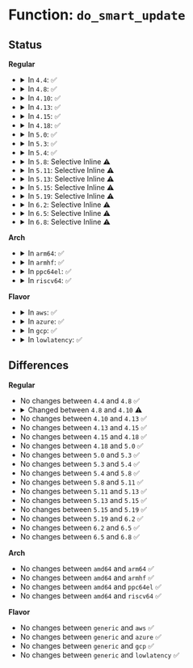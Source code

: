 # Function: <code>do_smart_update</code>

## Status
<b>Regular</b>
<ul>
<li>
<details>
<summary>In <code>4.4</code>: ✅</summary>

```c
void do_smart_update(struct sem_array *sma, struct sembuf *sops, int nsops, int otime, struct list_head *pt);
```

**Collision:** Unique Static

**Inline:** No

**Transformation:** False

**Instances:**

```
In ipc/sem.c (ffffffff81327850)
Location: ipc/sem.c:973
Inline: False
Direct callers:
  - ipc/sem.c:SYSC_semtimedop
  - ipc/sem.c:semctl_main
  - ipc/sem.c:SyS_semctl
  - ipc/sem.c:exit_sem
```
**Symbols:**

```
ffffffff81327850-ffffffff81327973: do_smart_update (STB_LOCAL)
```
</details>
</li>
<li>
<details>
<summary>In <code>4.8</code>: ✅</summary>

```c
void do_smart_update(struct sem_array *sma, struct sembuf *sops, int nsops, int otime, struct list_head *pt);
```

**Collision:** Unique Static

**Inline:** No

**Transformation:** False

**Instances:**

```
In ipc/sem.c (ffffffff8135c500)
Location: ipc/sem.c:969
Inline: False
Direct callers:
  - ipc/sem.c:exit_sem
  - ipc/sem.c:SYSC_semtimedop
  - ipc/sem.c:SyS_semctl
  - ipc/sem.c:semctl_main
```
**Symbols:**

```
ffffffff8135c500-ffffffff8135c617: do_smart_update (STB_LOCAL)
```
</details>
</li>
<li>
<details>
<summary>In <code>4.10</code>: ✅</summary>

```c
void do_smart_update(struct sem_array *sma, struct sembuf *sops, int nsops, int otime, struct wake_q_head *wake_q);
```

**Collision:** Unique Static

**Inline:** No

**Transformation:** False

**Instances:**

```
In ipc/sem.c (ffffffff81372ba0)
Location: ipc/sem.c:965
Inline: False
Direct callers:
  - ipc/sem.c:exit_sem
  - ipc/sem.c:SYSC_semtimedop
  - ipc/sem.c:SyS_semctl
  - ipc/sem.c:semctl_main
```
**Symbols:**

```
ffffffff81372ba0-ffffffff81372cb7: do_smart_update (STB_LOCAL)
```
</details>
</li>
<li>
<details>
<summary>In <code>4.13</code>: ✅</summary>

```c
void do_smart_update(struct sem_array *sma, struct sembuf *sops, int nsops, int otime, struct wake_q_head *wake_q);
```

**Collision:** Unique Static

**Inline:** No

**Transformation:** False

**Instances:**

```
In ipc/sem.c (ffffffff81386020)
Location: ipc/sem.c:976
Inline: False
Direct callers:
  - ipc/sem.c:exit_sem
  - ipc/sem.c:SYSC_semtimedop
  - ipc/sem.c:SyS_semctl
  - ipc/sem.c:semctl_main
```
**Symbols:**

```
ffffffff81386020-ffffffff81386140: do_smart_update (STB_LOCAL)
```
</details>
</li>
<li>
<details>
<summary>In <code>4.15</code>: ✅</summary>

```c
void do_smart_update(struct sem_array *sma, struct sembuf *sops, int nsops, int otime, struct wake_q_head *wake_q);
```

**Collision:** Unique Static

**Inline:** No

**Transformation:** False

**Instances:**

```
In ipc/sem.c (ffffffff813aa930)
Location: ipc/sem.c:979
Inline: False
Direct callers:
  - ipc/sem.c:exit_sem
  - ipc/sem.c:do_semtimedop
  - ipc/sem.c:semctl_main
  - ipc/sem.c:semctl_setval
```
**Symbols:**

```
ffffffff813aa930-ffffffff813aaa50: do_smart_update (STB_LOCAL)
```
</details>
</li>
<li>
<details>
<summary>In <code>4.18</code>: ✅</summary>

```c
void do_smart_update(struct sem_array *sma, struct sembuf *sops, int nsops, int otime, struct wake_q_head *wake_q);
```

**Collision:** Unique Static

**Inline:** No

**Transformation:** False

**Instances:**

```
In ipc/sem.c (ffffffff813d9da0)
Location: ipc/sem.c:1015
Inline: False
Direct callers:
  - ipc/sem.c:exit_sem
  - ipc/sem.c:do_semtimedop
  - ipc/sem.c:semctl_main
  - ipc/sem.c:semctl_setval
```
**Symbols:**

```
ffffffff813d9da0-ffffffff813d9ec2: do_smart_update (STB_LOCAL)
```
</details>
</li>
<li>
<details>
<summary>In <code>5.0</code>: ✅</summary>

```c
void do_smart_update(struct sem_array *sma, struct sembuf *sops, int nsops, int otime, struct wake_q_head *wake_q);
```

**Collision:** Unique Static

**Inline:** No

**Transformation:** False

**Instances:**

```
In ipc/sem.c (ffffffff813f45e0)
Location: ipc/sem.c:1014
Inline: False
Direct callers:
  - ipc/sem.c:exit_sem
  - ipc/sem.c:do_semtimedop
  - ipc/sem.c:semctl_main
  - ipc/sem.c:semctl_setval
```
**Symbols:**

```
ffffffff813f45e0-ffffffff813f4702: do_smart_update (STB_LOCAL)
```
</details>
</li>
<li>
<details>
<summary>In <code>5.3</code>: ✅</summary>

```c
void do_smart_update(struct sem_array *sma, struct sembuf *sops, int nsops, int otime, struct wake_q_head *wake_q);
```

**Collision:** Unique Static

**Inline:** No

**Transformation:** False

**Instances:**

```
In ipc/sem.c (ffffffff81420850)
Location: ipc/sem.c:1010
Inline: False
Direct callers:
  - ipc/sem.c:exit_sem
  - ipc/sem.c:do_semtimedop
  - ipc/sem.c:semctl_main
  - ipc/sem.c:semctl_setval
```
**Symbols:**

```
ffffffff81420850-ffffffff81420973: do_smart_update (STB_LOCAL)
```
</details>
</li>
<li>
<details>
<summary>In <code>5.4</code>: ✅</summary>

```c
void do_smart_update(struct sem_array *sma, struct sembuf *sops, int nsops, int otime, struct wake_q_head *wake_q);
```

**Collision:** Unique Static

**Inline:** No

**Transformation:** False

**Instances:**

```
In ipc/sem.c (ffffffff8143a640)
Location: ipc/sem.c:1010
Inline: False
Direct callers:
  - ipc/sem.c:exit_sem
  - ipc/sem.c:do_semtimedop
  - ipc/sem.c:semctl_main
  - ipc/sem.c:semctl_setval
```
**Symbols:**

```
ffffffff8143a640-ffffffff8143a763: do_smart_update (STB_LOCAL)
```
</details>
</li>
<li>
<details>
<summary>In <code>5.8</code>: Selective Inline ⚠️</summary>

```c
void do_smart_update(struct sem_array *sma, struct sembuf *sops, int nsops, int otime, struct wake_q_head *wake_q);
```

**Collision:** Unique Static

**Inline:** Selective

**Transformation:** False

**Instances:**

```
In ipc/sem.c (ffffffff8148c22d)
Location: ipc/sem.c:1026
Inline: True
Inline callers:
  - ipc/sem.c:exit_sem
  - ipc/sem.c:semctl_main
  - ipc/sem.c:semctl_setval
Direct callers:
  - ipc/sem.c:do_semtimedop
```
**Symbols:**

```
ffffffff8148aa80-ffffffff8148aba3: do_smart_update (STB_LOCAL)
```
</details>
</li>
<li>
<details>
<summary>In <code>5.11</code>: Selective Inline ⚠️</summary>

```c
void do_smart_update(struct sem_array *sma, struct sembuf *sops, int nsops, int otime, struct wake_q_head *wake_q);
```

**Collision:** Unique Static

**Inline:** Selective

**Transformation:** False

**Instances:**

```
In ipc/sem.c (ffffffff814a987b)
Location: ipc/sem.c:1025
Inline: True
Inline callers:
  - ipc/sem.c:exit_sem
  - ipc/sem.c:semctl_main
  - ipc/sem.c:semctl_setval
Direct callers:
  - ipc/sem.c:do_semtimedop
```
**Symbols:**

```
ffffffff814a8030-ffffffff814a8153: do_smart_update (STB_LOCAL)
```
</details>
</li>
<li>
<details>
<summary>In <code>5.13</code>: Selective Inline ⚠️</summary>

```c
void do_smart_update(struct sem_array *sma, struct sembuf *sops, int nsops, int otime, struct wake_q_head *wake_q);
```

**Collision:** Unique Static

**Inline:** Selective

**Transformation:** False

**Instances:**

```
In ipc/sem.c (ffffffff814af637)
Location: ipc/sem.c:1027
Inline: True
Inline callers:
  - ipc/sem.c:exit_sem
  - ipc/sem.c:semctl_main
  - ipc/sem.c:semctl_setval
Direct callers:
  - ipc/sem.c:do_semtimedop
```
**Symbols:**

```
ffffffff814adf80-ffffffff814ae0a3: do_smart_update (STB_LOCAL)
```
</details>
</li>
<li>
<details>
<summary>In <code>5.15</code>: Selective Inline ⚠️</summary>

```c
void do_smart_update(struct sem_array *sma, struct sembuf *sops, int nsops, int otime, struct wake_q_head *wake_q);
```

**Collision:** Unique Static

**Inline:** Selective

**Transformation:** False

**Instances:**

```
In ipc/sem.c (ffffffff81507af9)
Location: ipc/sem.c:1030
Inline: True
Inline callers:
  - ipc/sem.c:exit_sem
  - ipc/sem.c:semctl_main
  - ipc/sem.c:semctl_setval
Direct callers:
  - ipc/sem.c:__do_semtimedop
```
**Symbols:**

```
ffffffff81506480-ffffffff815065a3: do_smart_update (STB_LOCAL)
```
</details>
</li>
<li>
<details>
<summary>In <code>5.19</code>: Selective Inline ⚠️</summary>

```c
void do_smart_update(struct sem_array *sma, struct sembuf *sops, int nsops, int otime, struct wake_q_head *wake_q);
```

**Collision:** Unique Static

**Inline:** Selective

**Transformation:** False

**Instances:**

```
In ipc/sem.c (ffffffff8159a25c)
Location: ipc/sem.c:1029
Inline: True
Inline callers:
  - ipc/sem.c:exit_sem
  - ipc/sem.c:semctl_main
  - ipc/sem.c:semctl_setval
Direct callers:
  - ipc/sem.c:__do_semtimedop
```
**Symbols:**

```
ffffffff815983a0-ffffffff815984ea: do_smart_update (STB_LOCAL)
```
</details>
</li>
<li>
<details>
<summary>In <code>6.2</code>: Selective Inline ⚠️</summary>

```c
void do_smart_update(struct sem_array *sma, struct sembuf *sops, int nsops, int otime, struct wake_q_head *wake_q);
```

**Collision:** Unique Static

**Inline:** Selective

**Transformation:** False

**Instances:**

```
In ipc/sem.c (ffffffff816434e9)
Location: ipc/sem.c:1029
Inline: True
Inline callers:
  - ipc/sem.c:exit_sem
  - ipc/sem.c:semctl_main
  - ipc/sem.c:semctl_setval
Direct callers:
  - ipc/sem.c:__do_semtimedop
```
**Symbols:**

```
ffffffff816415d0-ffffffff8164171a: do_smart_update (STB_LOCAL)
```
</details>
</li>
<li>
<details>
<summary>In <code>6.5</code>: Selective Inline ⚠️</summary>

```c
void do_smart_update(struct sem_array *sma, struct sembuf *sops, int nsops, int otime, struct wake_q_head *wake_q);
```

**Collision:** Unique Static

**Inline:** Selective

**Transformation:** False

**Instances:**

```
In ipc/sem.c (ffffffff8167ba2f)
Location: ipc/sem.c:1029
Inline: True
Inline callers:
  - ipc/sem.c:exit_sem
  - ipc/sem.c:semctl_main
  - ipc/sem.c:semctl_setval
Direct callers:
  - ipc/sem.c:__do_semtimedop
```
**Symbols:**

```
ffffffff81679b60-ffffffff81679caa: do_smart_update (STB_LOCAL)
```
</details>
</li>
<li>
<details>
<summary>In <code>6.8</code>: Selective Inline ⚠️</summary>

```c
void do_smart_update(struct sem_array *sma, struct sembuf *sops, int nsops, int otime, struct wake_q_head *wake_q);
```

**Collision:** Unique Static

**Inline:** Selective

**Transformation:** False

**Instances:**

```
In ipc/sem.c (ffffffff816b7de2)
Location: ipc/sem.c:1029
Inline: True
Inline callers:
  - ipc/sem.c:exit_sem
  - ipc/sem.c:semctl_main
  - ipc/sem.c:semctl_setval
Direct callers:
  - ipc/sem.c:__do_semtimedop
```
**Symbols:**

```
ffffffff816b5f00-ffffffff816b604a: do_smart_update (STB_LOCAL)
```
</details>
</li>
</ul>
<b>Arch</b>
<ul>
<li>
<details>
<summary>In <code>arm64</code>: ✅</summary>

```c
void do_smart_update(struct sem_array *sma, struct sembuf *sops, int nsops, int otime, struct wake_q_head *wake_q);
```

**Collision:** Unique Static

**Inline:** No

**Transformation:** False

**Instances:**

```
In ipc/sem.c (ffff800010521d90)
Location: ipc/sem.c:1010
Inline: False
Direct callers:
  - ipc/sem.c:exit_sem
  - ipc/sem.c:do_semtimedop
  - ipc/sem.c:semctl_main
  - ipc/sem.c:semctl_setval
```
**Symbols:**

```
ffff800010521d90-ffff800010521edc: do_smart_update (STB_LOCAL)
```
</details>
</li>
<li>
<details>
<summary>In <code>armhf</code>: ✅</summary>

```c
void do_smart_update(struct sem_array *sma, struct sembuf *sops, int nsops, int otime, struct wake_q_head *wake_q);
```

**Collision:** Unique Static

**Inline:** No

**Transformation:** False

**Instances:**

```
In ipc/sem.c (c06dce98)
Location: ipc/sem.c:1010
Inline: False
Direct callers:
  - ipc/sem.c:exit_sem
  - ipc/sem.c:do_semtimedop
  - ipc/sem.c:ksys_semctl
  - ipc/sem.c:semctl_main
```
**Symbols:**

```
c06dce98-c06dcf9c: do_smart_update (STB_LOCAL)
```
</details>
</li>
<li>
<details>
<summary>In <code>ppc64el</code>: ✅</summary>

```c
void do_smart_update(struct sem_array *sma, struct sembuf *sops, int nsops, int otime, struct wake_q_head *wake_q);
```

**Collision:** Unique Static

**Inline:** No

**Transformation:** False

**Instances:**

```
In ipc/sem.c (c00000000066bc50)
Location: ipc/sem.c:1010
Inline: False
Direct callers:
  - ipc/sem.c:exit_sem
  - ipc/sem.c:do_semtimedop
  - ipc/sem.c:semctl_main
  - ipc/sem.c:semctl_setval
```
**Symbols:**

```
c00000000066bc50-c00000000066be0c: do_smart_update (STB_LOCAL)
```
</details>
</li>
<li>
<details>
<summary>In <code>riscv64</code>: ✅</summary>

```c
void do_smart_update(struct sem_array *sma, struct sembuf *sops, int nsops, int otime, struct wake_q_head *wake_q);
```

**Collision:** Unique Static

**Inline:** No

**Transformation:** False

**Instances:**

```
In ipc/sem.c (ffffffe00038799a)
Location: ipc/sem.c:1010
Inline: False
Direct callers:
  - ipc/sem.c:exit_sem
  - ipc/sem.c:do_semtimedop
  - ipc/sem.c:__se_sys_semctl
  - ipc/sem.c:semctl_main
```
**Symbols:**

```
ffffffe00038799a-ffffffe000387aa4: do_smart_update (STB_LOCAL)
```
</details>
</li>
</ul>
<b>Flavor</b>
<ul>
<li>
<details>
<summary>In <code>aws</code>: ✅</summary>

```c
void do_smart_update(struct sem_array *sma, struct sembuf *sops, int nsops, int otime, struct wake_q_head *wake_q);
```

**Collision:** Unique Static

**Inline:** No

**Transformation:** False

**Instances:**

```
In ipc/sem.c (ffffffff81432c20)
Location: ipc/sem.c:1010
Inline: False
Direct callers:
  - ipc/sem.c:exit_sem
  - ipc/sem.c:do_semtimedop
  - ipc/sem.c:semctl_main
  - ipc/sem.c:semctl_setval
```
**Symbols:**

```
ffffffff81432c20-ffffffff81432d43: do_smart_update (STB_LOCAL)
```
</details>
</li>
<li>
<details>
<summary>In <code>azure</code>: ✅</summary>

```c
void do_smart_update(struct sem_array *sma, struct sembuf *sops, int nsops, int otime, struct wake_q_head *wake_q);
```

**Collision:** Unique Static

**Inline:** No

**Transformation:** False

**Instances:**

```
In ipc/sem.c (ffffffff814236a0)
Location: ipc/sem.c:1010
Inline: False
Direct callers:
  - ipc/sem.c:exit_sem
  - ipc/sem.c:do_semtimedop
  - ipc/sem.c:semctl_main
  - ipc/sem.c:semctl_setval
```
**Symbols:**

```
ffffffff814236a0-ffffffff814237c3: do_smart_update (STB_LOCAL)
```
</details>
</li>
<li>
<details>
<summary>In <code>gcp</code>: ✅</summary>

```c
void do_smart_update(struct sem_array *sma, struct sembuf *sops, int nsops, int otime, struct wake_q_head *wake_q);
```

**Collision:** Unique Static

**Inline:** No

**Transformation:** False

**Instances:**

```
In ipc/sem.c (ffffffff8142edc0)
Location: ipc/sem.c:1010
Inline: False
Direct callers:
  - ipc/sem.c:exit_sem
  - ipc/sem.c:do_semtimedop
  - ipc/sem.c:semctl_main
  - ipc/sem.c:semctl_setval
```
**Symbols:**

```
ffffffff8142edc0-ffffffff8142eee3: do_smart_update (STB_LOCAL)
```
</details>
</li>
<li>
<details>
<summary>In <code>lowlatency</code>: ✅</summary>

```c
void do_smart_update(struct sem_array *sma, struct sembuf *sops, int nsops, int otime, struct wake_q_head *wake_q);
```

**Collision:** Unique Static

**Inline:** No

**Transformation:** False

**Instances:**

```
In ipc/sem.c (ffffffff814460b0)
Location: ipc/sem.c:1010
Inline: False
Direct callers:
  - ipc/sem.c:exit_sem
  - ipc/sem.c:do_semtimedop
  - ipc/sem.c:semctl_main
  - ipc/sem.c:semctl_setval
```
**Symbols:**

```
ffffffff814460b0-ffffffff814461d3: do_smart_update (STB_LOCAL)
```
</details>
</li>
</ul>

## Differences
<b>Regular</b>
<ul>
<li>
No changes between <code>4.4</code> and <code>4.8</code> ✅
</li>
<li>
<details>
<summary>Changed between <code>4.8</code> and <code>4.10</code> ⚠️</summary>
<ul>
<li>
<b>Param added. </b>
<code>struct wake_q_head *wake_q</code>
</li>
<li>
<b>Param removed. </b>
<code>struct list_head *pt</code>
</li>
</ul>
</details>
</li>
<li>
No changes between <code>4.10</code> and <code>4.13</code> ✅
</li>
<li>
No changes between <code>4.13</code> and <code>4.15</code> ✅
</li>
<li>
No changes between <code>4.15</code> and <code>4.18</code> ✅
</li>
<li>
No changes between <code>4.18</code> and <code>5.0</code> ✅
</li>
<li>
No changes between <code>5.0</code> and <code>5.3</code> ✅
</li>
<li>
No changes between <code>5.3</code> and <code>5.4</code> ✅
</li>
<li>
No changes between <code>5.4</code> and <code>5.8</code> ✅
</li>
<li>
No changes between <code>5.8</code> and <code>5.11</code> ✅
</li>
<li>
No changes between <code>5.11</code> and <code>5.13</code> ✅
</li>
<li>
No changes between <code>5.13</code> and <code>5.15</code> ✅
</li>
<li>
No changes between <code>5.15</code> and <code>5.19</code> ✅
</li>
<li>
No changes between <code>5.19</code> and <code>6.2</code> ✅
</li>
<li>
No changes between <code>6.2</code> and <code>6.5</code> ✅
</li>
<li>
No changes between <code>6.5</code> and <code>6.8</code> ✅
</li>
</ul>
<b>Arch</b>
<ul>
<li>
No changes between <code>amd64</code> and <code>arm64</code> ✅
</li>
<li>
No changes between <code>amd64</code> and <code>armhf</code> ✅
</li>
<li>
No changes between <code>amd64</code> and <code>ppc64el</code> ✅
</li>
<li>
No changes between <code>amd64</code> and <code>riscv64</code> ✅
</li>
</ul>
<b>Flavor</b>
<ul>
<li>
No changes between <code>generic</code> and <code>aws</code> ✅
</li>
<li>
No changes between <code>generic</code> and <code>azure</code> ✅
</li>
<li>
No changes between <code>generic</code> and <code>gcp</code> ✅
</li>
<li>
No changes between <code>generic</code> and <code>lowlatency</code> ✅
</li>
</ul>
